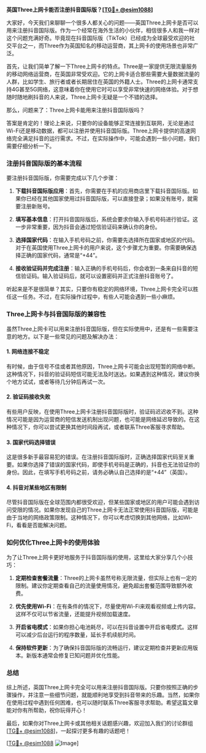 **英国Three上网卡能否注册抖音国际版？[[TG💪+ @esim1088](https://t.me/s/esim1088)]**

大家好，今天我们来聊聊一个很多人都关心的问题——英国Three上网卡是否可以用来注册抖音国际版。作为一个经常在海外生活的小伙伴，相信很多人和我一样对这个问题充满好奇。毕竟现在抖音国际版（TikTok）已经成为全球最受欢迎的社交平台之一，而Three作为英国知名的移动运营商，其上网卡的使用场景也非常广泛。

首先，让我们简单了解一下Three上网卡的特点。Three是一家提供无限流量服务的移动网络运营商，在英国非常受欢迎。它的上网卡适合那些需要大量数据流量的人群，比如学生、旅行者或者长期居住在英国的外籍人士。Three的上网卡通常支持4G甚至5G网络，这意味着你在使用它时可以享受非常快速的网络体验。对于想随时随地刷抖音的人来说，Three上网卡无疑是一个不错的选择。

那么，问题来了：Three上网卡能用来注册抖音国际版吗？

答案是肯定的！理论上来说，只要你的设备能够正常连接到互联网，无论是通过Wi-Fi还是移动数据，都可以注册并使用抖音国际版。Three上网卡提供的高速网络完全满足抖音的运行需求。不过，在实际操作中，可能会遇到一些小问题，我们需要仔细分析一下。

### 注册抖音国际版的基本流程

要注册抖音国际版，你需要完成以下几个步骤：

1. **下载抖音国际版应用**：首先，你需要在手机的应用商店里下载抖音国际版。如果你已经在其他国家使用过抖音国际版，可以直接登录；如果没有账号，就需要注册新账号。
   
2. **填写基本信息**：打开抖音国际版后，系统会要求你输入手机号码进行验证。这一步非常重要，因为抖音会通过短信验证码来确认你的身份。

3. **选择国家代码**：在输入手机号码之前，你需要先选择所在国家或地区的代码。对于在英国使用Three上网卡的用户来说，这个步骤尤为重要。你需要确保选择正确的国家代码，通常是“+44”。

4. **接收验证码并完成注册**：输入正确的手机号码后，你会收到一条来自抖音的短信验证码。输入验证码后，就可以设置密码并正式注册抖音账号了。

听起来是不是很简单？其实，只要你有稳定的网络环境，Three上网卡完全可以胜任这一任务。不过，在实际操作过程中，有些人可能会遇到一些小麻烦。

### Three上网卡与抖音国际版的兼容性

虽然Three上网卡可以用来注册抖音国际版，但在实际使用中，还是有一些需要注意的地方。以下是一些常见的问题及解决办法：

#### 1. 网络连接不稳定
有时候，由于信号不佳或者其他原因，Three上网卡可能会出现短暂的网络中断。这种情况下，抖音的验证码短信可能无法及时送达。如果遇到这种情况，建议你换个地方试试，或者等待几分钟后再试一次。

#### 2. 验证码接收失败
有些用户反映，在使用Three上网卡注册抖音国际版时，验证码迟迟收不到。这种情况可能是因为运营商的短信发送机制出现问题，也可能是网络延迟导致的。在这种情况下，你可以尝试更换其他时间段再试，或者联系Three客服寻求帮助。

#### 3. 国家代码选择错误
这是很多新手最容易犯的错误。在注册抖音国际版时，正确选择国家代码至关重要。如果你选择了错误的国家代码，即使手机号码是正确的，抖音也无法验证你的身份。因此，在填写手机号码之前，请务必确认自己选择的是“+44”（英国）。

#### 4. 抖音对某些地区有限制
尽管抖音国际版在全球范围内都很受欢迎，但某些国家或地区的用户可能会遇到访问受限的情况。如果你发现自己的Three上网卡无法正常使用抖音国际版，可能是由于当地的网络政策限制。这种情况下，你可以考虑切换到其他网络，比如Wi-Fi，看看是否能解决问题。

### 如何优化Three上网卡的使用体验

为了让Three上网卡更好地服务于抖音国际版的使用，这里给大家分享几个小技巧：

1. **定期检查套餐流量**：Three的上网卡虽然号称无限流量，但实际上也有一定的限制。建议你定期查看自己的流量使用情况，避免超出套餐范围导致额外收费。

2. **优先使用Wi-Fi**：在有条件的情况下，尽量使用Wi-Fi来观看视频或上传内容。这样不仅可以节省流量，还能提升视频加载速度。

3. **开启省电模式**：如果你担心电池耗尽，可以在抖音设置中开启省电模式。这样可以减少后台运行的程序数量，延长手机续航时间。

4. **保持软件更新**：为了确保抖音国际版的流畅运行，建议定期检查并更新应用版本。新版本通常会修复已知问题并优化性能。

### 总结

综上所述，英国Three上网卡完全可以用来注册抖音国际版。只要你按照正确的步骤操作，并注意一些细节问题，就能顺利地享受到抖音带来的乐趣。当然，如果你在使用过程中遇到任何困难，也可以随时联系Three客服寻求帮助。希望这篇文章能对你有所帮助，祝你玩得开心！

最后，如果你对Three上网卡或其他相关话题感兴趣，欢迎加入我们的讨论群组[[TG💪+ @esim1088](https://t.me/s/esim1088)]，一起探讨更多有趣的话题吧！

[[TG💪+ @esim1088](https://t.me/s/esim1088) ![Image](https://i.postimg.cc/4NQfJmqS/Snipaste-2025-05-13-00-14-12.png)]